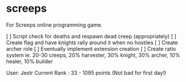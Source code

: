 # screeps
For Screeps online programming game.

[ ] Script check for deaths and respawn dead creep (appropriately)
[ ] Create flag and have knights rally around it when no hostiles
[ ] Create archer role
[ ] Eventually implement extension creation
[ ] Create ratio system ie. 20-30 creeps, 20% harvester, 30% knight,
        30% archer, 10% healer, 10% builder

User: Jestr
Current Rank : 33 - 1095 points (Not bad for first day!)
